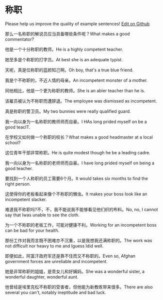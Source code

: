 # 称职

Please help us improve the quality of example sentences! [Edit on Github](https://github.com/jiyushe/jiyu-example-sentence-source/blob/main/chinese/chenzhi.md)

<p><span class="chinese">那么一名称职的解说员应当具备哪些条件呢？</span><span class="english">What makes a good commentator?</span></p>

<p><span class="chinese">他是一个十分称职的教师。</span><span class="english">He is a highly competent teacher.</span></p>

<p><span class="chinese">她至多是个称职的打字员。</span><span class="english">At best she is an adequate typist.</span></p>

<p><span class="chinese">天呢，真是位称职的蓝颜知己啊。</span><span class="english">Oh boy, that's a true blue friend.</span></p>

<p><span class="chinese">我是个不称职的，不近人情的母亲。</span><span class="english">An incompetent monster of a mother.</span></p>

<p><span class="chinese">同他相比，他是一个更为称职的教师。</span><span class="english">She is an abler teacher than he is.</span></p>

<p><span class="chinese">该雇员被认为不称职而遭辞退。</span><span class="english">The employee was dismissed as incompetent.</span></p>

<p><span class="chinese">真是称职的警卫员。</span><span class="english">My two bunnies were really qualified guard.</span></p>

<p><span class="chinese">我一向以身为一名称职的教师师而自豪。</span><span class="english">I HAs long prided myself on be a good teacIT.</span></p>

<p><span class="chinese">在学校又如何做一个称职的校长？</span><span class="english">What makes a good headmaster at a local school?</span></p>

<p><span class="chinese">这位青年干部非常称职。</span><span class="english">He is quite modest though he be a leading cadre.</span></p>

<p><span class="chinese">我一向以身为一名称职的老师师而自豪。</span><span class="english">I have long prided myself on being a good teacher.</span></p>

<p><span class="chinese">要找到一个人称职的员工需要6个月。</span><span class="english">It would takes six months to find the right person.</span></p>

<p><span class="chinese">这使得你的老板看起来像个不称职的懒虫。</span><span class="english">It makes your boss look like an incompetent slacker.</span></p>

<p><span class="chinese">难道我不称职吗?不，不，我不能说我不能够看见他们织的布料。</span><span class="english">No, no, I cannot say that Iwas unable to see the cloth.</span></p>

<p><span class="chinese">为一个不称职的老板工作，可能对健康不利。</span><span class="english">Working for an incompetent boss can be bad for your health.</span></p>

<p><span class="chinese">那份工作对我而言既不困难亦不沉重，以是我想我还满称职的。</span><span class="english">The work was not difficult nor heavy to me and Iguess Idid well.</span></p>

<p><span class="chinese">即便如此，阿富汗政府军还是靠不住而又不称职的。</span><span class="english">Even so, Afghan government forces are unreliable and incompetent.</span></p>

<p><span class="chinese">她是非常称职的姐姐，是乖女儿和好姨妈。</span><span class="english">She was a wonderful sister, a wonderful daughter, wonderful aunt.</span></p>

<p><span class="chinese">他曾经是埃里克松不称职的受害者，但他能为新教练带来很多。</span><span class="english">There are also several you can't, notably ineptitude and bad luck.</span></p>

